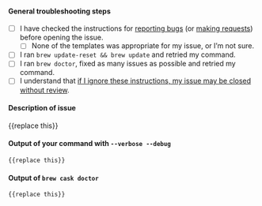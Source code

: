 #### General troubleshooting steps

- [ ] I have checked the instructions for [reporting bugs](https://github.com/caskroom/homebrew-cask#reporting-bugs) (or [making requests](https://github.com/caskroom/homebrew-cask#requests)) before opening the issue.
  - [ ] None of the templates was appropriate for my issue, or I’m not sure.
- [ ] I ran `brew update-reset && brew update` and retried my command.
- [ ] I ran `brew doctor`, fixed as many issues as possible and retried my command.
- [ ] I understand that [if I ignore these instructions, my issue may be closed without review](https://github.com/caskroom/homebrew-cask/blob/master/doc/faq/closing_issues_without_review.md).

#### Description of issue

{{replace this}}

#### Output of your command with `--verbose --debug`

```
{{replace this}}
```

#### Output of `brew cask doctor`

```
{{replace this}}
```

